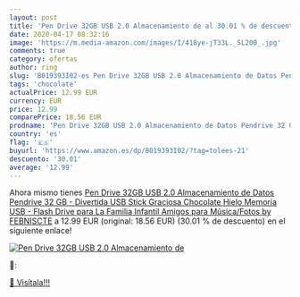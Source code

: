 ```yaml
---
layout: post
title: 'Pen Drive 32GB USB 2.0 Almacenamiento de al 30.01 % de descuento'
date: 2020-04-17 08:32:16
image: 'https://m.media-amazon.com/images/I/418ye-jT33L._SL200_.jpg'
comments: true
category: ofertas
author: ring
slug: 'B019393I02-es Pen Drive 32GB USB 2.0 Almacenamiento de Datos Pendrive 32...'
tags: 'chocolate'
actualPrice: 12.99 EUR
currency: EUR
price: 12.99
comparePrice: 18.56 EUR
prodname: 'Pen Drive 32GB USB 2.0 Almacenamiento de Datos Pendrive 32 GB - Divertida USB Stick Graciosa Chocolate Hielo Memoria USB - Flash Drive para La Familia Infantil Amigos para Música/Fotos by FEBNISCTE'
country: 'es'
flag: '🇪🇸'
buyurl: 'https://www.amazon.es/dp/B019393I02/?tag=tolees-21'
descuento: '30.01'
average: '12.99'
---
```


Ahora mismo tienes [Pen Drive 32GB USB 2.0 Almacenamiento de Datos Pendrive 32 GB - Divertida USB Stick Graciosa Chocolate Hielo Memoria USB - Flash Drive para La Familia Infantil Amigos para Música/Fotos by FEBNISCTE](https://www.amazon.es/dp/B019393I02/?tag=tolees-21) a 12.99 EUR (original: 18.56 EUR) (30.01 %  de descuento) en el siguiente enlace!

[![Pen Drive 32GB USB 2.0 Almacenamiento de](https://m.media-amazon.com/images/I/418ye-jT33L._SL200_.jpg)](https://www.amazon.es/dp/B019393I02/?tag=tolees-21)

🔎:


[🛒 Visítala!!!](https://www.amazon.es/dp/B019393I02/?tag=tolees-21)
